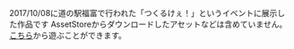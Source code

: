 2017/10/08に道の駅福富で行われた「つくるけぇ！」というイベントに展示した作品です
AssetStoreからダウンロードしたアセットなどは含めていません。
[こちら](https://unityroom.com/games/kuttsukuk)から遊ぶことができます。

